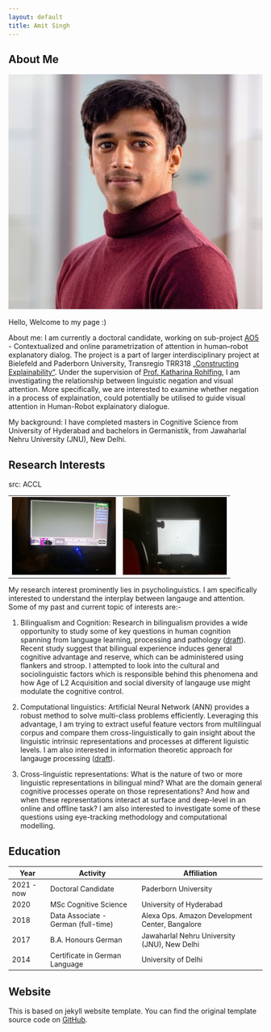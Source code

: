 ```yaml
---
layout: default
title: Amit Singh
---
```


## About Me

<img class="profile-picture" src="profile_picture.jpg">

Hello, Welcome to my page :)

About me:
I am currently a doctoral candidate, working on sub-project [AO5](https://trr318.uni-paderborn.de/projekte/a05) - Contextualized and online parametrization of attention in human–robot explanatory dialog. The project is a part of larger interdisciplinary project at Bielefeld and Paderborn University, Transregio TRR318 [„Constructing Explainability“](https://trr318.uni-paderborn.de). Under the supervision of [Prof. Katharina Rohlfing](https://kw.uni-paderborn.de/institut-fuer-germanistik-und-vergleichende-literaturwissenschaft/germanistische-und-allgemeine-sprachwissenschaft/rohlfing/team/prof-dr-katharina-rohlfing/50352), I am investigating the relationship between linguistic negation and visual attention. More specifically, we are interested to examine whether negation in a process of explaination, could potentially be utilised to guide visual attention in Human-Robot explainatory dialogue. 

My background:
I have completed masters in Cognitive Science from University of Hyderabad and bachelors in Germanistik, from Jawaharlal Nehru University (JNU), New Delhi.

## Research Interests
<table>
src: ACCL
  <tr>
    <td><img src="images/eyetrack1.gif"></td>
    <td><img src="images/eyetrack2.gif"></td>
  </tr>
 </table>


My research interest prominently lies in psycholinguistics. I am specifically interested to understand the interplay between langauge and attention. Some of my past and current topic of interests are:-

1. Bilingualism and Cognition: 
Research in bilingualism provides a wide opportunity to study some of key questions in human cognition spanning from language learning, processing and pathology ([draft](assets/Bilingualism_Draft.pdf)). Recent study suggest that bilingual experience induces general cognitive advantage and reserve, which can be administered using flankers and stroop. I attempted to look into the cultural and sociolinguistic factors which is responsible behind this phenomena and how Age of L2 Acquisition and social diversity of langauge use might modulate the cognitive control. 

1. Computational linguistics:
Artificial Neural Network (ANN) provides a robust method to solve multi-class problems efficiently. Leveraging this advantage, I am trying to extract useful feature vectors from multilingual corpus and compare them cross-linguistically to gain insight about the linguistic intrinsic representations and processes at different liguistic levels. I am also interested in information theoretic approach for langauge processing ([draft](assets/Draft_Efficiency&Bilingualism.pdf)).  

2. Cross-linguistic representations:
What is the nature of two or more linguistic representations in bilingual mind? What are the domain general cognitive processes operate on those representations? And how and when these representations interact at surface and deep-level in an online and offline task?  I am also interested to investigate some of these questions using eye-tracking methodology and computational modelling. 





## Education

Year | Activity | Affiliation
-----|------- | -----------
2021 - now | Doctoral Candidate | Paderborn University
2020 | MSc Cognitive Science | University of Hyderabad 
2018 | Data Associate - German (full-time)| Alexa Ops. Amazon Development Center, Bangalore
2017 | B.A. Honours German | Jawaharlal Nehru University (JNU), New Delhi
2014 | Certificate in German Language | University of Delhi




## Website
This is based on jekyll website template. You can find the original template source code on [GitHub](https://github.com/bk2dcradle/researcher).

